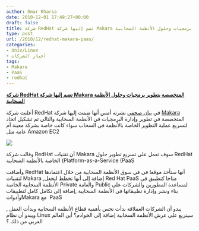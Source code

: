 ```yaml
---
author: Omar Kharsa
date: 2010-12-01 17:49:27+00:00
draft: false
title: شركة RedHat تضم إليها شركة Makara المتخصصة بتطوير برمجيات وحلول الأنظمة السحابية
type: post
url: /2010/12/redhat-makara-paas/
categories:
- Unix/Linux
- أخبار الشركات
tags:
- Makara
- PaaS
- redhat
---
```


**[شركة RedHat تضم إليها شركة Makara المتخصصة بتطوير برمجيات وحلول الأنظمة السحابية](https://www.it-scoop.com/2010/12/redhat-makara-paas/)**


أعلنت شركة RedHat في [بيان صحفي](http://www.redhat.com/about/news/prarchive/2010/makara.html) نشرته أمس أنها ضمت إليها شركة [Makara](http://www.makara.com/) المتخصصة في تطوير وإدارة البرمجيات في الأنظمة السحابية والتالي تم تشكيل اتحاد لتسريع عملية التطوير الخاصة بالأنظمة في السحاب سواء كانت خاصة بشركة معينة أم عامة مثل Amazon EC2


[![](https://www.it-scoop.com/wp-content/uploads/2010/12/MA_hmpg_promo_MARS_1110LL.png)
]( https://www.it-scoop.com/2010/12/redhat-makara-paas/ )


وقالت شركة RedHat أن تقنيات Makara سوف تعمل على تسريع تطوير حلول RedHat الخاصة باﻷنظمة السحابية (Platform-as-a-Service (PaaS

وأضافت RedHat أنها ستأخذ موقعا في في سوق الأنظمة السحابية من خلال اعتمادها لتقنيات Makara ,إضافة إلى أنها تخطط لتجعل Red Hat PaaS متاحا كتطبيق في الأنظمة السحابية الخاصة Private والعامة Public لمساعدة المطورين والشركات على بناء ونشر وإدارة تطبيقاتها في الأنظمة السحابية ,إضافة إلى تكامل كامل لتطبيقات وأدواتMakara مع  PaaS

يبدو أن الشركات العملاقة بدأت تحس بأهمية قطاع الأنظمة السحابية وبدأت العمل , ويبدو أن نظام Linux سيتربع على عرش الأنظمة السحابية إضافة إلى الخوادم؟ أين العالم العربي من ذلك ؟
